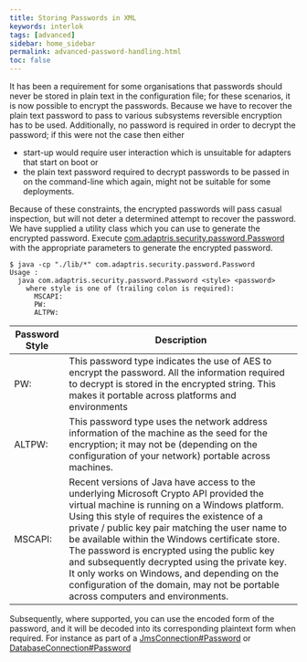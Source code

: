```yaml
---
title: Storing Passwords in XML
keywords: interlok
tags: [advanced]
sidebar: home_sidebar
permalink: advanced-password-handling.html
toc: false
---
```


It has been a requirement for some organisations that passwords should never be stored in plain text in the configuration file; for these scenarios, it is now possible to encrypt the passwords. Because we have to recover the plain text password to pass to various subsystems reversible encryption has to be used. Additionally, no password is required in order to decrypt the password; if this were not the case then either

- start-up would require user interaction which is unsuitable for adapters that start on boot or
- the plain text password required to decrypt passwords to be passed in on the command-line which again, might not be suitable for some deployments.

Because of these constraints, the encrypted passwords will pass casual inspection, but will not deter a determined attempt to recover the password. We have supplied a utility class which you can use to generate the encrypted password. Execute [com.adaptris.security.password.Password] with the appropriate parameters to generate the encrypted password.

```
$ java -cp "./lib/*" com.adaptris.security.password.Password
Usage :
  java com.adaptris.security.password.Password <style> <password>
    where style is one of (trailing colon is required):
      MSCAPI:
      PW:
      ALTPW:

```

| Password Style | Description |
|----|----|
| PW: | This password type indicates the use of AES to encrypt the password. All the information required to decrypt is stored in the encrypted string. This makes it portable across platforms and environments
| ALTPW: | This password type uses the network address information of the machine as the seed for the encryption; it may not be (depending on the configuration of your network) portable across machines.
| MSCAPI: | Recent versions of Java have access to the underlying Microsoft Crypto API provided the virtual machine is running on a Windows platform. Using this style of requires the existence of a private / public key pair matching the user name to be available within the Windows certificate store. The password is encrypted using the public key and subsequently decrypted using the private key. It only works on Windows, and depending on the configuration of the domain, may not be portable across computers and environments.|

Subsequently, where supported, you can use the encoded form of the password, and it will be decoded into its corresponding plaintext form when required. For instance as part of a [JmsConnection#Password][] or [DatabaseConnection#Password][]


[com.adaptris.security.password.Password]: https://development.adaptris.net/javadocs/v3-snapshot/Interlok-API/com/adaptris/security/password/Password.html
[JmsConnection#Password]: https://development.adaptris.net/javadocs/v3-snapshot/Interlok-API/com/adaptris/core/jms/JmsConnection.html#setPassword-java.lang.String-
[DatabaseConnection#Password]: https://development.adaptris.net/javadocs/v3-snapshot/Interlok-API/com/adaptris/core/jdbc/DatabaseConnection.html#setPassword-java.lang.String-
